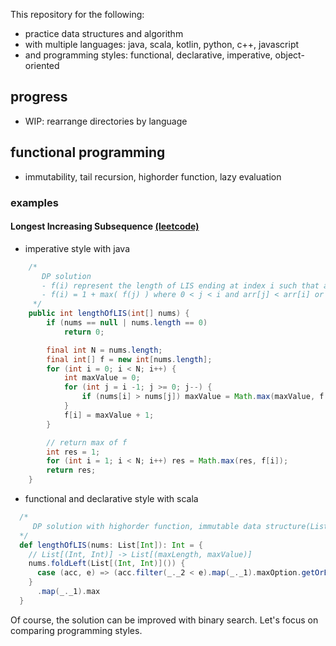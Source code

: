 This repository for the following:
 - practice data structures and algorithm
 - with multiple languages: java, scala, kotlin, python, c++, javascript
 - and programming styles: functional, declarative, imperative, object-oriented


## progress
 - WIP: rearrange directories by language

## functional programming
- immutability, tail recursion, highorder function, lazy evaluation

### examples
#### Longest Increasing Subsequence [(leetcode)](https://leetcode.com/problems/longest-increasing-subsequence/)
- imperative style with java
```java
    /*
       DP solution
       - f(i) represent the length of LIS ending at index i such that arr[i] is the last element of the LIS.
       - f(i) = 1 + max( f(j) ) where 0 < j < i and arr[j] < arr[i] or L(i) = 1, if no such j exists
     */
    public int lengthOfLIS(int[] nums) {
        if (nums == null | nums.length == 0)
            return 0;

        final int N = nums.length;
        final int[] f = new int[nums.length];
        for (int i = 0; i < N; i++) {
            int maxValue = 0;
            for (int j = i -1; j >= 0; j--) {
                if (nums[i] > nums[j]) maxValue = Math.max(maxValue, f[j]);
            }
            f[i] = maxValue + 1;
        }

        // return max of f
        int res = 1;
        for (int i = 1; i < N; i++) res = Math.max(res, f[i]);
        return res;
    }
```

- functional and declarative style with scala
```scala
  /*
     DP solution with highorder function, immutable data structure(List)
  */
  def lengthOfLIS(nums: List[Int]): Int = {
    // List[(Int, Int)] -> List[(maxLength, maxValue)]
    nums.foldLeft(List[(Int, Int)]()) {
      case (acc, e) => (acc.filter(_._2 < e).map(_._1).maxOption.getOrElse(0) + 1, e) :: acc
    }
      .map(_._1).max
  }
```

Of course, the solution can be improved with binary search. Let's focus on comparing programming styles.



